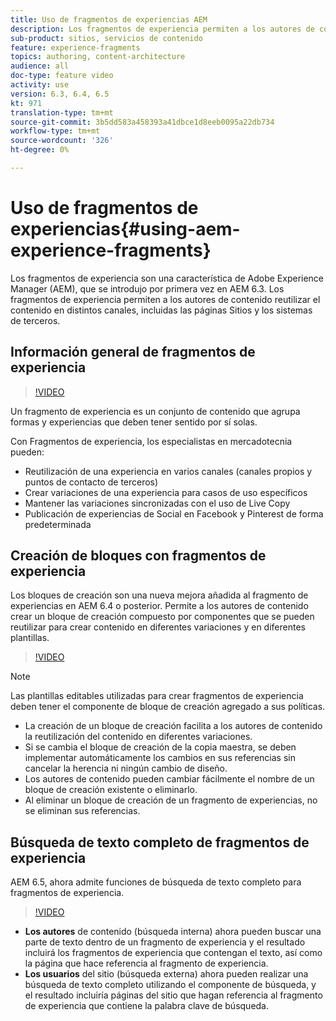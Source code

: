 ```yaml
---
title: Uso de fragmentos de experiencias AEM
description: Los fragmentos de experiencia permiten a los autores de contenido reutilizar el contenido en distintos canales, incluidas las páginas Sitios y los sistemas de terceros.
sub-product: sitios, servicios de contenido
feature: experience-fragments
topics: authoring, content-architecture
audience: all
doc-type: feature video
activity: use
version: 6.3, 6.4, 6.5
kt: 971
translation-type: tm+mt
source-git-commit: 3b5dd583a458393a41dbce1d8eeb0095a22db734
workflow-type: tm+mt
source-wordcount: '326'
ht-degree: 0%

---
```



# Uso de fragmentos de experiencias{#using-aem-experience-fragments}

Los fragmentos de experiencia son una característica de Adobe Experience Manager (AEM), que se introdujo por primera vez en AEM 6.3. Los fragmentos de experiencia permiten a los autores de contenido reutilizar el contenido en distintos canales, incluidas las páginas Sitios y los sistemas de terceros.

## Información general de fragmentos de experiencia

>[!VIDEO](https://video.tv.adobe.com/v/17028/?quality=9&learn=on)

Un fragmento de experiencia es un conjunto de contenido que agrupa formas y experiencias que deben tener sentido por sí solas.

Con Fragmentos de experiencia, los especialistas en mercadotecnia pueden:

* Reutilización de una experiencia en varios canales (canales propios y puntos de contacto de terceros)
* Crear variaciones de una experiencia para casos de uso específicos
* Mantener las variaciones sincronizadas con el uso de Live Copy
* Publicación de experiencias de Social en Facebook y Pinterest de forma predeterminada

## Creación de bloques con fragmentos de experiencia

Los bloques de creación son una nueva mejora añadida al fragmento de experiencias en AEM 6.4 o posterior. Permite a los autores de contenido crear un bloque de creación compuesto por componentes que se pueden reutilizar para crear contenido en diferentes variaciones y en diferentes plantillas.

>[!VIDEO](https://video.tv.adobe.com/v/21289/?quality=9&learn=on)

>[!NOTE]
>
> Las plantillas editables utilizadas para crear fragmentos de experiencia deben tener el componente de bloque de creación agregado a sus políticas.

* La creación de un bloque de creación facilita a los autores de contenido la reutilización del contenido en diferentes variaciones.
* Si se cambia el bloque de creación de la copia maestra, se deben implementar automáticamente los cambios en sus referencias sin cancelar la herencia ni ningún cambio de diseño.
* Los autores de contenido pueden cambiar fácilmente el nombre de un bloque de creación existente o eliminarlo.
* Al eliminar un bloque de creación de un fragmento de experiencias, no se eliminan sus referencias.

## Búsqueda de texto completo de fragmentos de experiencia

AEM 6.5, ahora admite funciones de búsqueda de texto completo para fragmentos de experiencia.

>[!VIDEO](https://video.tv.adobe.com/v/27720/?quality=9&learn=on)

* **Los autores** de contenido (búsqueda interna) ahora pueden buscar una parte de texto dentro de un fragmento de experiencia y el resultado incluirá los fragmentos de experiencia que contengan el texto, así como la página que hace referencia al fragmento de experiencia.
* **Los usuarios** del sitio (búsqueda externa) ahora pueden realizar una búsqueda de texto completo utilizando el componente de búsqueda, y el resultado incluiría páginas del sitio que hagan referencia al fragmento de experiencia que contiene la palabra clave de búsqueda.
